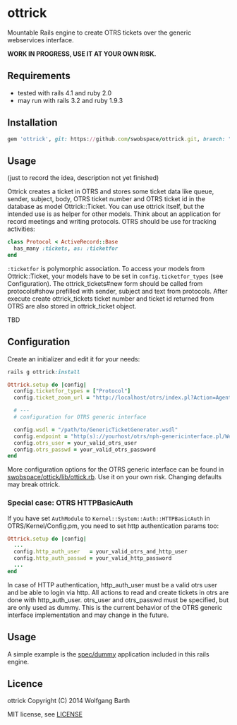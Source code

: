 ottrick
=======

Mountable Rails engine to create OTRS tickets over the generic webservices interface.

**WORK IN PROGRESS, USE IT AT YOUR OWN RISK.**

Requirements
------------
* tested with rails 4.1 and ruby 2.0
* may run with rails 3.2 and ruby 1.9.3

Installation
------------

```ruby
gem 'ottrick', git: https://github.com/swobspace/ottrick.git, branch: "master"
```

Usage
-----
(just to record the idea, description not yet finished)

Ottrick creates a ticket in OTRS and stores some ticket data like queue,
sender, subject, body, OTRS ticket number and OTRS ticket id in the database 
as model Ottrick::Ticket. You can use ottrick itself, but the intended use
is as helper for other models. Think about an application for record meetings
and writing protocols. OTRS should be use for tracking activities:

```ruby
class Protocol < ActiveRecord::Base
  has_many :tickets, as: :ticketfor
end
```
`:ticketfor` is polymorphic association. To access your models from Ottrick::Ticket,
your models have to be set in `config.ticketfor_types` (see Configuration).
The ottrick_tickets#new form should be called from protocols#show prefilled with
sender, subject and text from protocols. After execute create ottrick_tickets
ticket number and ticket id returned from OTRS are also stored in ottrick_ticket object.

TBD

Configuration
-------------
Create an initializer and edit it for your needs:
```ruby
rails g ottrick:install
```

```ruby
Ottrick.setup do |config|
  config.ticketfor_types = ["Protocol"]
  config.ticket_zoom_url = "http://localhost/otrs/index.pl?Action=AgentTicketZoom"

  # ---
  # configuration for OTRS generic interface

  config.wsdl = "/path/to/GenericTicketGenerator.wsdl"
  config.endpoint = "http(s)://yourhost/otrs/nph-genericinterface.pl/Webservice/GenericTicketConnector"
  config.otrs_user = your_valid_otrs_user
  config.otrs_passwd = your_valid_otrs_password
end
```

More configuration options for the OTRS generic interface can be found in
[swobspace/ottick/lib/ottick.rb](https://github.com/swobspace/ottick/blob/master/lib/ottick.rb). Use it on your own risk. Changing defaults may break ottrick.

### Special case: OTRS HTTPBasicAuth
If you have set `AuthModule` to `Kernel::System::Auth::HTTPBasicAuth` in OTRS/Kernel/Config.pm, you need to set http authentication params too:

```ruby
Ottrick.setup do |config|
  ...
  config.http_auth_user   = your_valid_otrs_and_http_user
  config.http_auth_passwd = your_valid_http_password
  ...
end
```
In case of HTTP authentication, http_auth_user must be a valid otrs user and
be able to login via http. All actions to read and create tickets in otrs
are done with http_auth_user. otrs_user and otrs_passwd must be specified, but 
are only used as dummy. This is the current behavior of the OTRS generic 
interface implementation and may change in the future.

Usage
-----
A simple example is the [spec/dummy](spec/dummy) application
included in this rails engine.

Licence
-------

ottrick Copyright (C) 2014  Wolfgang Barth

MIT license, see [LICENSE](LICENSE)

